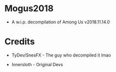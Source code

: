 # Mogus2018

* A w.i.p. decompilation of Among Us v2018.11.14.0

# Credits

* TyDev/SnesFX - The guy who decompiled it lmao

* Innersloth - Original Devs